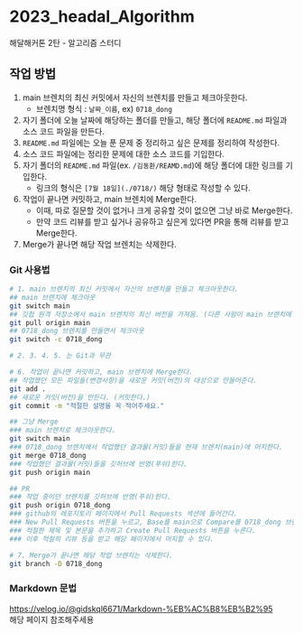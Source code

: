 # 2023_headal_Algorithm
해달해커톤 2탄 - 알고리즘 스터디
## 작업 방법
1. main 브렌치의 최신 커밋에서 자신의 브렌치를 만들고 체크아웃한다.
    - 브렌치명 형식 : `날짜_이름`, ex) `0718_dong`
2. 자기 폴더에 오늘 날짜에 해당하는 폴더를 만들고, 해당 폴더에 `README.md` 파일과 소스 코드 파일을 만든다.
3. `README.md` 파일에는 오늘 푼 문제 중 정리하고 싶은 문제를 정리하여 작성한다.
4. 소스 코드 파일에는 정리한 문제에 대한 소스 코드를 기입한다.
5. 자기 폴더의 `README.md` 파일(ex. `/김동환/REAMD.md`)에 해당 폴더에 대한 링크를 기입한다.
    - 링크의 형식은 `[7월 18일](./0718/)` 해당 형태로 작성할 수 있다.
6. 작업이 끝나면 커밋하고, main 브렌치에 Merge한다.
    - 이때, 따로 질문할 것이 없거나 크게 공유할 것이 없으면 그냥 바로 Merge한다.
    - 만약 코드 리뷰를 받고 싶거나 공유하고 싶은게 있다면 PR을 통해 리뷰를 받고 Merge한다.
7. Merge가 끝나면 해당 작업 브렌치는 삭제한다.

### Git 사용법
``` bash
# 1. main 브렌치의 최신 커밋에서 자신의 브렌치를 만들고 체크아웃한다.
## main 브렌치에 체크아웃
git switch main
## 깃헙 원격 저장소에서 main 브렌치의 최신 버전을 가져옴. (다른 사람이 main 브렌치에 새로운 커밋을 머지했을 수 있으니)
git pull origin main
## 0718_dong 브렌치를 만들면서 체크아웃
git switch -c 0718_dong

# 2. 3. 4. 5. 는 Git과 무관

# 6. 작업이 끝나면 커밋하고, main 브렌치에 Merge한다.
## 작업했던 모든 파일들(변경사항)을 새로운 커밋(버전)의 대상으로 만들어준다.
git add .
## 새로운 커밋(버전)을 만든다. (커밋한다.)
git commit -m "적절한 설명을 꼭 적어주세요."

## 그냥 Merge
### main 브렌치로 체크아웃한다.
git switch main
### 0718_dong 브렌치에서 작업했던 결과물(커밋)들을 현재 브렌치(main)에 머지한다.
git merge 0718_dong
### 작업했던 결과물(커밋)들을 깃허브에 반영(푸쉬)한다.
git push origin main

## PR
### 작업 중이던 브렌치를 깃허브에 반영(푸쉬)한다.
git push origin 0718_dong
### github의 레포지토리 페이지에서 Pull Requests 섹션에 들어간다.
### New Pull Requests 버튼을 누르고, Base를 main으로 Compare를 0718_dong 브렌치로 설정한다.
### 적절한 제목 및 본문을 추가하고 Create Pull Requests 버튼을 누른다.
### 이후 적절히 리뷰 등을 받고 해당 페이지에서 머지할 수 있다.

# 7. Merge가 끝나면 해당 작업 브렌치는 삭제한다.
git branch -D 0718_dong
```

### Markdown 문법
<https://velog.io/@gidskql6671/Markdown-%EB%AC%B8%EB%B2%95>  
해당 페이지 참조해주세용
